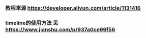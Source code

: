 ### 教程来源 https://developer.aliyun.com/article/1131416

### timeline的使用方法 见 https://www.jianshu.com/p/937a0ce99f56

